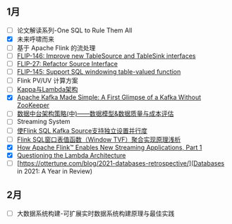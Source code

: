 
## 1月

- [ ] 论文解读系列-One SQL to Rule Them All
- [x] 未来呼啸而来
- [ ] 基于 Apache Flink 的流处理
- [ ] [FLIP-146: Improve new TableSource and TableSink interfaces](https://cwiki.apache.org/confluence/display/FLINK/FLIP-146%3A+Improve+new+TableSource+and+TableSink+interfaces)
- [ ] [FLIP-27: Refactor Source Interface](https://cwiki.apache.org/confluence/display/FLINK/FLIP-27%3A+Refactor+Source+Interface)
- [ ] [FLIP-145: Support SQL windowing table-valued function](https://cwiki.apache.org/confluence/display/FLINK/FLIP-145%3A+Support+SQL+windowing+table-valued+function)
- [ ] Flink PV/UV 计算方案
- [ ] [Kappa与Lambda架构](https://mp.weixin.qq.com/s/yf4NGU8oXJaNVa003sLSWw)
- [x] [Apache Kafka Made Simple: A First Glimpse of a Kafka Without ZooKeeper](https://www.confluent.io/blog/kafka-without-zookeeper-a-sneak-peek/#zookeeper-less-kafka)
- [ ] [数据中台架构策略(中)——数据模型&数据质量与成本评估](https://zhuanlan.zhihu.com/p/428594341)
- [ ] Streaming System
- [ ] [使Flink SQL Kafka Source支持独立设置并行度](https://www.jianshu.com/p/d8d200924b55)
- [ ] [Flink SQL窗口表值函数（Window TVF）聚合实现原理浅析](https://www.jianshu.com/p/73acf8e3f15b)
- [x] [How Apache Flink™ Enables New Streaming Applications, Part 1](https://www.ververica.com/blog/how-apache-flink-enables-new-streaming-applications-part-1)
- [x] [Questioning the Lambda Architecture](https://www.oreilly.com/radar/questioning-the-lambda-architecture/)
- [ ] [https://ottertune.com/blog/2021-databases-retrospective/](Databases in 2021: A Year in Review)

## 2月

- [ ] 大数据系统构建-可扩展实时数据系统构建原理与最佳实践
